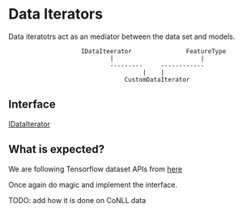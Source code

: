# Data Iterators

Data iteratotrs act as an mediator between the data set and models.

```
                    IDataIteerator               FeatureType
                            |                        |
                            ---------     ------------
                                     |    |
                                CustomDataIterator
```

## Interface
[IDataIterator](../src/interfaces/data_iterator.py)

## What is expected?

We are following Tensorflow dataset APIs from [here](https://www.tensorflow.org/programmers_guide/datasets)

Once again do magic and implement the interface.

TODO: add how it is done on CoNLL data
